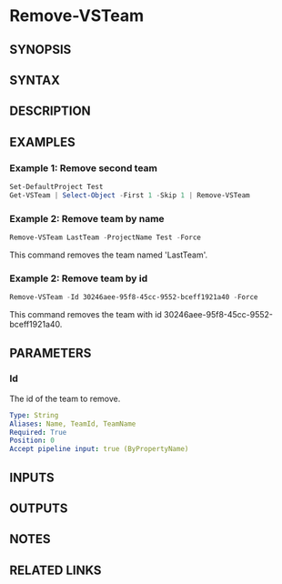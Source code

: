 <!-- #include "./common/header.md" -->

# Remove-VSTeam

## SYNOPSIS

<!-- #include "./synopsis/Remove-VSTeam.md" -->

## SYNTAX

## DESCRIPTION

<!-- #include "./synopsis/Remove-VSTeam.md" -->

## EXAMPLES

### Example 1: Remove second team

```powershell
Set-DefaultProject Test
Get-VSTeam | Select-Object -First 1 -Skip 1 | Remove-VSTeam
```

### Example 2: Remove team by name

```powershell
Remove-VSTeam LastTeam -ProjectName Test -Force
```

This command removes the team named 'LastTeam'.

### Example 2: Remove team by id

```powershell
Remove-VSTeam -Id 30246aee-95f8-45cc-9552-bceff1921a40 -Force
```

This command removes the team with id 30246aee-95f8-45cc-9552-bceff1921a40.

## PARAMETERS

### Id

The id of the team to remove.

```yaml
Type: String
Aliases: Name, TeamId, TeamName
Required: True
Position: 0
Accept pipeline input: true (ByPropertyName)
```

<!-- #include "./params/projectName.md" -->

<!-- #include "./params/forcegroup.md" -->

## INPUTS

## OUTPUTS

## NOTES

<!-- #include "./common/prerequisites.md" -->

## RELATED LINKS
